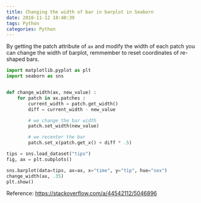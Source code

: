 ```yaml
---
title: Changing the width of bar in barplot in Seaborn
date: 2018-11-12 18:40:39
tags: Python
categories: Python
---
```


By getting the patch attribute of `ax` and modify the width of each patch you can change the width of barplot, remmember to reset coordinates of re-shaped bars.

```Python
import matplotlib.pyplot as plt
import seaborn as sns


def change_width(ax, new_value) :
    for patch in ax.patches :
        current_width = patch.get_width()
        diff = current_width - new_value

        # we change the bar width
        patch.set_width(new_value)

        # we recenter the bar
        patch.set_x(patch.get_x() + diff * .5)

tips = sns.load_dataset("tips")
fig, ax = plt.subplots()

sns.barplot(data=tips, ax=ax, x="time", y="tip", hue="sex")
change_width(ax, .35)
plt.show()
```

Reference: https://stackoverflow.com/a/44542112/5046896
